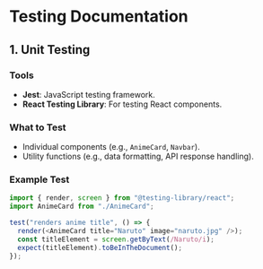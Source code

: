 # Testing Documentation

## 1. Unit Testing

### Tools

- **Jest**: JavaScript testing framework.
- **React Testing Library**: For testing React components.

### What to Test

- Individual components (e.g., `AnimeCard`, `Navbar`).
- Utility functions (e.g., data formatting, API response handling).

### Example Test

```javascript
import { render, screen } from "@testing-library/react";
import AnimeCard from "./AnimeCard";

test("renders anime title", () => {
  render(<AnimeCard title="Naruto" image="naruto.jpg" />);
  const titleElement = screen.getByText(/Naruto/i);
  expect(titleElement).toBeInTheDocument();
});
```
